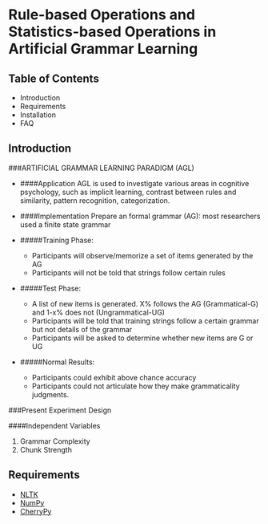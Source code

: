 # Rule-based Operations and Statistics-based Operations in Artificial Grammar Learning

## Table of Contents
 * Introduction
 * Requirements
 * Installation
 * FAQ

## Introduction
###ARTIFICIAL GRAMMAR LEARNING PARADIGM (AGL)

* ####Application
  AGL is used to investigate various areas in cognitive psychology, such as implicit learning, contrast between rules and similarity, pattern recognition, categorization.

* ####Implementation
  Prepare an formal grammar (AG): most researchers used a finite state grammar

* #####Training Phase:
  * Participants will observe/memorize a set of items generated by the AG
  * Participants will not be told that strings follow certain rules

* #####Test Phase: 
  * A list of new items is generated. X% follows the AG (Grammatical-G) and 1-x% does not (Ungrammatical-UG)
  * Participants will be told that training strings follow a certain grammar but not details of the grammar
  * Participants will be asked to determine whether new items are G or UG

* #####Normal Results:
  * Participants could exhibit above chance accuracy
  * Participants could not articulate how they make grammaticality judgments.

###Present Experiment Design

####Independent Variables
1. Grammar Complexity
2. Chunk Strength

## Requirements
* [NLTK](http://www.nltk.org/)
* [NumPy](http://www.numpy.org/)
* [CherryPy](http://cherrypy.org/)